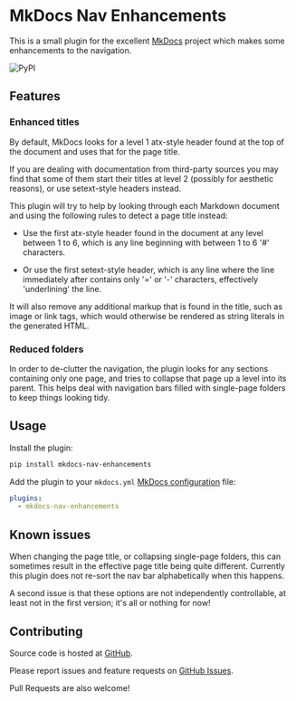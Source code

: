 # MkDocs Nav Enhancements

This is a small plugin for the excellent [MkDocs](https://www.mkdocs.org) project which makes some enhancements to the navigation.

![PyPI](https://img.shields.io/pypi/v/mkdocs-nav-enhancements.svg?color=blue&style=for-the-badge)

## Features

### Enhanced titles

By default, MkDocs looks for a level 1 atx-style header found at the top of the document and uses that for the page title.

If you are dealing with documentation from third-party sources you may find that some of them start their titles at level 2 (possibly for aesthetic reasons), or use setext-style headers instead.

This plugin will try to help by looking through each Markdown document and using the following rules to detect a page title instead:

* Use the first atx-style header found in the document at any level between 1 to 6, which is any line beginning with between 1 to 6 '#' characters.

* Or use the first setext-style header, which is any line where the line immediately after contains only '=' or '-' characters, effectively 'underlining' the line.

It will also remove any additional markup that is found in the title, such as image or link tags, which would otherwise be rendered as string literals in the generated HTML.

### Reduced folders

In order to de-clutter the navigation, the plugin looks for any sections containing only one page, and tries to collapse that page up a level into its parent. This helps deal with navigation bars filled with single-page folders to keep things looking tidy.

## Usage

Install the plugin:

```bash
pip install mkdocs-nav-enhancements
```

Add the plugin to your `mkdocs.yml` [MkDocs configuration](https://www.mkdocs.org/user-guide/configuration/) file:

```yaml
plugins:
  - mkdocs-nav-enhancements
```

## Known issues

When changing the page title, or collapsing single-page folders, this can sometimes result in the effective page title being quite different. Currently this plugin does not re-sort the nav bar alphabetically when this happens.

A second issue is that these options are not independently controllable, at least not in the first version; it's all or nothing for now!

## Contributing

Source code is hosted at [GitHub](https://github.com/Rylon/mkdocs-nav-enhancements).

Please report issues and feature requests on [GitHub Issues](https://github.com/Rylon/mkdocs-nav-enhancements).

Pull Requests are also welcome!
